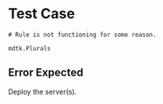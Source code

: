 # Test Case

    # Rule is not functioning for some reason.
    
    mdtk.Plurals

## Error Expected

Deploy the server(s).
